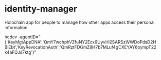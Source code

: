 # identity-manager
Holochain app for people to manage how other apps access their personal information.


hcdev -agentID="{'KeyMgtAppDNA':'QmY7wchphVZfuNY2Ecx6UyvHi2SARSzWWDoPdsD2HBiEbt','KeyRevocationAuth':'QmRztFDGmZ8H7b7MLuf4gCXEYAY6oympT22k4aFQJs7ktg'}"

 
